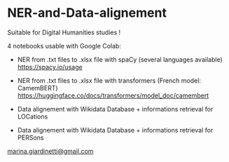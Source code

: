 # NER-and-Data-alignement

Suitable for Digital Humanities studies !

4 notebooks usable with Google Colab:

- NER from .txt files to .xlsx file with spaCy (several languages available) https://spacy.io/usage
- NER from .txt files to .xlsx file with transformers (French model: CamemBERT) https://huggingface.co/docs/transformers/model_doc/camembert

- Data alignement with Wikidata Database + informations retrieval for LOCations
- Data alignement with Wikidata Database + informations retrieval for PERSons

marina.giardinetti@gmail.com
